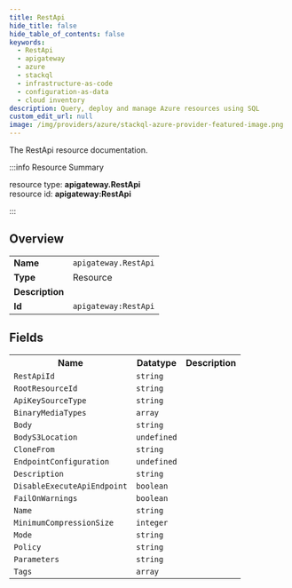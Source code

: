 ```yaml
---
title: RestApi
hide_title: false
hide_table_of_contents: false
keywords:
  - RestApi
  - apigateway
  - azure
  - stackql
  - infrastructure-as-code
  - configuration-as-data
  - cloud inventory
description: Query, deploy and manage Azure resources using SQL
custom_edit_url: null
image: /img/providers/azure/stackql-azure-provider-featured-image.png
---
```

The RestApi resource documentation.

:::info Resource Summary

<div class="row">
<div class="providerDocColumn">
<span>resource type:&nbsp;<b>apigateway.RestApi</b></span><br />
<span>resource id:&nbsp;<b>apigateway:RestApi</b></span><br />
</div>
</div>

:::

## Overview
<table><tbody>
<tr><td><b>Name</b></td><td><code>apigateway.RestApi</code></td></tr>
<tr><td><b>Type</b></td><td>Resource</td></tr>
<tr><td><b>Description</b></td><td></td></tr>
<tr><td><b>Id</b></td><td><code>apigateway:RestApi</code></td></tr>
</tbody></table>

## Fields
<table><tbody>
<tr><th>Name</th><th>Datatype</th><th>Description</th></tr>
<tr><td><code>RestApiId</code></td><td><code>string</code></td><td></td></tr><tr><td><code>RootResourceId</code></td><td><code>string</code></td><td></td></tr><tr><td><code>ApiKeySourceType</code></td><td><code>string</code></td><td></td></tr><tr><td><code>BinaryMediaTypes</code></td><td><code>array</code></td><td></td></tr><tr><td><code>Body</code></td><td><code>string</code></td><td></td></tr><tr><td><code>BodyS3Location</code></td><td><code>undefined</code></td><td></td></tr><tr><td><code>CloneFrom</code></td><td><code>string</code></td><td></td></tr><tr><td><code>EndpointConfiguration</code></td><td><code>undefined</code></td><td></td></tr><tr><td><code>Description</code></td><td><code>string</code></td><td></td></tr><tr><td><code>DisableExecuteApiEndpoint</code></td><td><code>boolean</code></td><td></td></tr><tr><td><code>FailOnWarnings</code></td><td><code>boolean</code></td><td></td></tr><tr><td><code>Name</code></td><td><code>string</code></td><td></td></tr><tr><td><code>MinimumCompressionSize</code></td><td><code>integer</code></td><td></td></tr><tr><td><code>Mode</code></td><td><code>string</code></td><td></td></tr><tr><td><code>Policy</code></td><td><code>string</code></td><td></td></tr><tr><td><code>Parameters</code></td><td><code>string</code></td><td></td></tr><tr><td><code>Tags</code></td><td><code>array</code></td><td></td></tr>
</tbody></table>